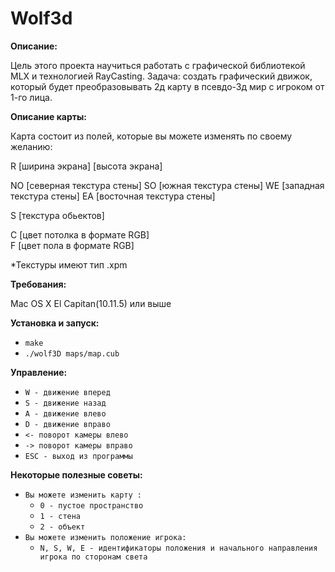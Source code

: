 # Wolf3d

**Описание:**

Цель этого проекта научиться работать с графической библиотекой MLX и технологией RayCasting.
Задача: создать графический движок, который будет преобразовывать 2д карту в псевдо-3д мир с игроком от 1-го лица.

**Описание карты:**

Карта состоит из полей, которые вы можете изменять по своему желанию:

R [ширина экрана] [высота экрана]

NO [северная текстура стены]
SO [южная текстура стены]
WE [западная текстура стены]
EA [восточная текстура стены] 

S [текстура обьектов] 

C    [цвет потолка в формате RGB]  
F    [цвет пола в формате RGB]    

*Текстуры имеют тип .xpm 

**Требования:**

Mac OS X El Capitan(10.11.5) или выше

**Установка и запуск:**
* `make`
* `./wolf3D maps/map.cub`

**Управление:**
* `W - движение вперед`
* `S - движение назад`
* `A - движение влево`
* `D - движение вправо`
* `<- поворот камеры влево`
* `-> поворот камеры вправо`
* `ESC - выход из программы`

**Некоторые полезные советы:**
+ `Вы можете изменить карту :`
	+ `0 - пустое пространство`
	+ `1 - стена`
	+ `2 - объект`
+ `Вы можете изменить положение игрока:`
	+ `N, S, W, E - идентификаторы положения и начального направления игрока по сторонам света`